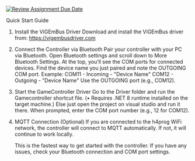 [![Review Assignment Due Date](https://classroom.github.com/assets/deadline-readme-button-22041afd0340ce965d47ae6ef1cefeee28c7c493a6346c4f15d667ab976d596c.svg)](https://classroom.github.com/a/BxF6qiQf)

Quick Start Guide

1. Install the ViGEmBus Driver
   Download and install the ViGEmBus driver from:
   https://vigembusdriver.com

2. Connect the Controller via Bluetooth
   Pair your controller with your PC via Bluetooth.
   Open Bluetooth settings and scroll down to More Bluetooth Settings.
   At the top, you’ll see the COM ports for connected devices.
   Find the device name you just paired and note the OUTGOING COM port.
   Example:
   COM11 - Incoming - "Device Name"
   COM12 - Outgoing - "Device Name"
   Use the OUTGOING port (e.g., COM12).

3. Start the GameController Driver
   Go to the Driver folder and run the Gamecontroller shortcut file. (• Requires .NET 8 runtime installed on the target machine.)
   Else just open the project on visual studio and run it there.
   When prompted, enter the COM port number (e.g., 12 for COM12).
4. MQTT Connection (Optional)
   If you are connected to the h4prog WiFi network, the controller will connect to MQTT automatically.
   If not, it will continue to work locally.

   This is the fastest way to get started with the controller.
   If you have any issues, check your Bluetooth connection and COM port settings.
